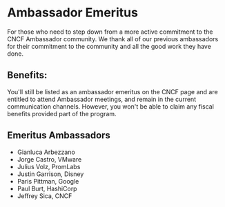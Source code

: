 # Ambassador Emeritus

For those who need to step down from a more active commitment to the CNCF Ambassador community. We thank all of our previous ambassadors for their commitment to the community and all the good work they have done.

## Benefits:

You'll still be listed as an ambassador emeritus on the CNCF page and are entitled to attend Ambassador meetings, and remain in the current communication channels. However, you won't be able to claim any fiscal benefits provided part of the program.

## Emeritus Ambassadors

* Gianluca Arbezzano
* Jorge Castro, VMware
* Julius Volz, PromLabs
* Justin Garrison, Disney
* Paris Pittman, Google
* Paul Burt, HashiCorp
* Jeffrey Sica, CNCF